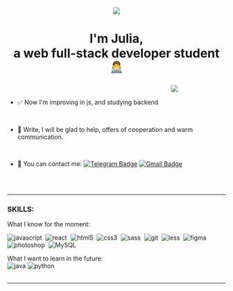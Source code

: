 <div align="center">
<img src="https://rishavanand.github.io/static/images/greetings.gif" align="center" style="width: 50%" />
</div>
<h1 align="center">I'm Julia,<br> a <b> web full-stack developer student </b> <img src = "./woman-technologyst.png" width="30px"></h1>
<img width=25% align='right' src="https://media.giphy.com/media/dxn6fRlTIShoeBr69N/giphy.gif"/>

<br>

- &#9989; Now I'm improving in js, and studying backend 
<br>

- &#129430; Write, I will be glad to help, offers of cooperation and warm communication. 
<br>

- &#128154; You can contact me: [![Telegram Badge](https://img.shields.io/badge/-Julia-blue?style=flat&logo=Telegram&logoColor=white)](https://t.me/Iulia_Sergeevna_Spb) [![Gmail Badge](https://img.shields.io/badge/-Gmail-red?style=flat&logo=Gmail&logoColor=white)](mailto:start.job.juli@gmail.com)
<br>


<br>
<hr>

### SKILLS:
What I know for the moment:
<div>

 <img src="https://cdn.jsdelivr.net/gh/devicons/devicon/icons/javascript/javascript-original.svg" title="javascript" alt="javascript" width="40" height="40" />&nbsp;
 <img src="https://cdn.jsdelivr.net/gh/devicons/devicon/icons/react/react-original-wordmark.svg" title="react" alt="react" width="40" height="40" />&nbsp;
 <img src="https://cdn.jsdelivr.net/gh/devicons/devicon/icons/html5/html5-plain-wordmark.svg" title="html5" alt="html5" width="40" height="40" />&nbsp;
<img src="https://cdn.jsdelivr.net/gh/devicons/devicon/icons/css3/css3-plain-wordmark.svg" title="css3" alt="css3" width="40" height="40"/>&nbsp;
<img src="https://cdn.jsdelivr.net/gh/devicons/devicon/icons/sass/sass-original.svg" title="sass" alt="sass" width="40" height="40"/>&nbsp;
<img src="https://cdn.jsdelivr.net/gh/devicons/devicon/icons/git/git-original.svg" title="git" alt="git" width="40" height="40"/>&nbsp;
<img src="https://cdn.jsdelivr.net/gh/devicons/devicon/icons/less/less-plain-wordmark.svg" title="less" alt="less" width="40" height="40"/>&nbsp;
<img src="https://cdn.jsdelivr.net/gh/devicons/devicon/icons/figma/figma-original.svg" title="figma" alt="figma" width="40" height="40"/>&nbsp;
<img src="https://cdn.jsdelivr.net/gh/devicons/devicon/icons/photoshop/photoshop-plain.svg" title="photoshop" alt="photoshop" width="40" height="40"/>&nbsp;
<img src="https://cdn.jsdelivr.net/gh/devicons/devicon/icons/mysql/mysql-original.svg" title="MySQL" alt="MySQL" width="40" height="40"/>&nbsp;
</div>
What I want to learn in the future:
<div>
<img src="https://cdn.jsdelivr.net/gh/devicons/devicon/icons/java/java-original-wordmark.svg" title="java" alt="java" width="40" height="40" />
<img src="https://cdn.jsdelivr.net/gh/devicons/devicon/icons/python/python-original-wordmark.svg"
title="python" alt="python" width="40" height="40" />         
</div>
<br>
<hr>
